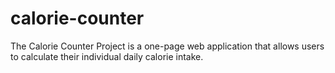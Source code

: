 # calorie-counter
The Calorie Counter Project is a one-page web application that allows users to calculate their individual daily calorie intake. 
